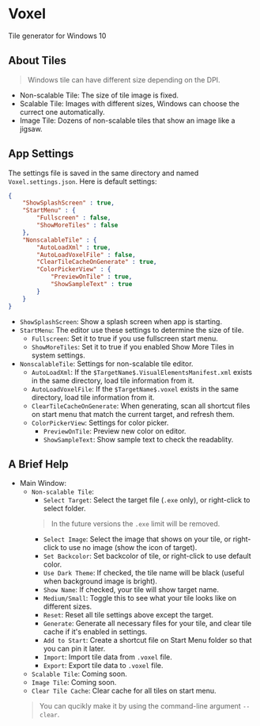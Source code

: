 # Voxel
Tile generator for Windows 10

## About Tiles
>Windows tile can have different size depending on the DPI.
* Non-scalable Tile: The size of tile image is fixed.
* Scalable Tile: Images with different sizes, Windows can choose the currect one automatically.
* Image Tile: Dozens of non-scalable tiles that show an image like a jigsaw.

## App Settings
The settings file is saved in the same directory and named `Voxel.settings.json`.
Here is default settings:
```json
{
	"ShowSplashScreen" : true,
	"StartMenu" : {
		"Fullscreen" : false,
		"ShowMoreTiles" : false
	},
	"NonscalableTile" : {
		"AutoLoadXml" : true,
		"AutoLoadVoxelFile" : false,
		"ClearTileCacheOnGenerate" : true,
		"ColorPickerView" : {
			"PreviewOnTile" : true,
			"ShowSampleText" : true
		}
	}
}
```
- `ShowSplashScreen`: Show a splash screen when app is starting.
- `StartMenu`: The editor use these settings to determine the size of tile.
    - `Fullscreen`: Set it to true if you use fullscreen start menu.
    - `ShowMoreTiles`: Set it to true if you enabled Show More Tiles in system settings.
- `NonscalableTile`: Settings for non-scalable tile editor.
    - `AutoLoadXml`: If the `$TargetName$.VisualElementsManifest.xml` exists in the same directory, load tile information from it.
    - `AutoLoadVoxelFile`: If the `$TargetName$.voxel` exists in the same directory, load tile information from it.
    - `ClearTileCacheOnGenerate`: When generating, scan all shortcut files on start menu that match the current target, and refresh them.
    - `ColorPickerView`: Settings for color picker.
        - `PreviewOnTile`: Preview new color on editor.
        - `ShowSampleText`: Show sample text to check the readablity.

## A Brief Help
- Main Window:
	- `Non-scalable Tile`:
		- `Select Target`: Select the target file (`.exe` only), or right-click to select folder.
		>In the future versions the `.exe` limit will be removed.
		- `Select Image`: Select the image that shows on your tile, or right-click to use no image (show the icon of target).
		- `Set Backcolor`: Set backcolor of tile, or right-click to use default color.
		- `Use Dark Theme`: If checked, the tile name will be black (useful when background image is bright).
		- `Show Name`: If checked, your tile will show target name.
		- `Medium/Small`: Toggle this to see what your tile looks like on different sizes.
		- `Reset`: Reset all tile settings above except the target.
		- `Generate`: Generate all necessary files for your tile, and clear tile cache if it's enabled in settings.
		- `Add to Start`: Create a shortcut file on Start Menu folder so that you can pin it later.
		- `Import`: Import tile data from `.voxel` file.
		- `Export`: Export tile data to `.voxel` file.
	- `Scalable Tile`: Coming soon.
	- `Image Tile`: Coming soon.
	- `Clear Tile Cache`: Clear cache for all tiles on start menu.
	>You can qucikly make it by using the command-line argument `--clear`.